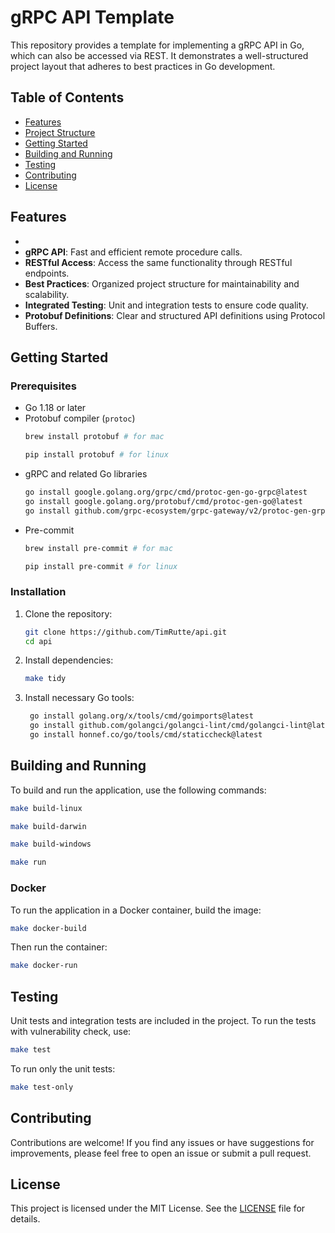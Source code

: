 # gRPC API Template

This repository provides a template for implementing a gRPC API in Go, which can also be accessed via REST. It demonstrates a well-structured project layout that adheres to best practices in Go development.

## Table of Contents

- [Features](#features)
- [Project Structure](#project-structure)
- [Getting Started](#getting-started)
- [Building and Running](#building-and-running)
- [Testing](#testing)
- [Contributing](#contributing)
- [License](#license)

## Features
- 
- **gRPC API**: Fast and efficient remote procedure calls.
- **RESTful Access**: Access the same functionality through RESTful endpoints.
- **Best Practices**: Organized project structure for maintainability and scalability.
- **Integrated Testing**: Unit and integration tests to ensure code quality.
- **Protobuf Definitions**: Clear and structured API definitions using Protocol Buffers.

## Getting Started

### Prerequisites

- Go 1.18 or later
- Protobuf compiler (`protoc`)
  ```bash
  brew install protobuf # for mac
  ```
    ```bash
  pip install protobuf # for linux
  ```
- gRPC and related Go libraries
  ```bash
  go install google.golang.org/grpc/cmd/protoc-gen-go-grpc@latest
  go install google.golang.org/protobuf/cmd/protoc-gen-go@latest
  go install github.com/grpc-ecosystem/grpc-gateway/v2/protoc-gen-grpc-gateway@latest
  ```
- Pre-commit
  ```bash
  brew install pre-commit # for mac
  ```
  ```bash
  pip install pre-commit # for linux
  ```

### Installation

1. Clone the repository:

   ```bash
   git clone https://github.com/TimRutte/api.git
   cd api
   ```

2. Install dependencies:

   ```bash
   make tidy
   ```

3. Install necessary Go tools:

   ```bash
	go install golang.org/x/tools/cmd/goimports@latest
	go install github.com/golangci/golangci-lint/cmd/golangci-lint@latest
	go install honnef.co/go/tools/cmd/staticcheck@latest
   ```

## Building and Running

To build and run the application, use the following commands:

```bash
make build-linux
```
```bash
make build-darwin
```
```bash
make build-windows
```


```bash
make run
```

### Docker

To run the application in a Docker container, build the image:

```bash
make docker-build
```

Then run the container:

```bash
make docker-run
```

## Testing

Unit tests and integration tests are included in the project. To run the tests with vulnerability check, use:

```bash
make test
```

To run only the unit tests:

```bash
make test-only
```

## Contributing

Contributions are welcome! If you find any issues or have suggestions for improvements, please feel free to open an issue or submit a pull request.

## License

This project is licensed under the MIT License. See the [LICENSE](LICENSE) file for details.
